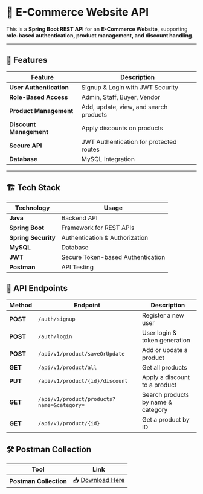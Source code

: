 # 🛒 E-Commerce Website API

This is a **Spring Boot REST API** for an **E-Commerce Website**, supporting **role-based authentication, product management, and discount handling**.  

---

## 🚀 Features

| Feature | Description |
|---------|-------------|
| **User Authentication** | Signup & Login with JWT Security |
| **Role-Based Access** | Admin, Staff, Buyer, Vendor |
| **Product Management** | Add, update, view, and search products |
| **Discount Management** | Apply discounts on products |
| **Secure API** | JWT Authentication for protected routes |
| **Database** | MySQL Integration |

---

## 🏗️ Tech Stack

| Technology | Usage |
|------------|-------|
| **Java** | Backend API |
| **Spring Boot** | Framework for REST APIs |
| **Spring Security** | Authentication & Authorization |
| **MySQL** | Database |
| **JWT** | Secure Token-based Authentication |
| **Postman** | API Testing |

## 📌 API Endpoints

| Method | Endpoint | Description |
|--------|---------|-------------|
| **POST** | `/auth/signup` | Register a new user |
| **POST** | `/auth/login` | User login & token generation |
| **POST** | `/api/v1/product/saveOrUpdate` | Add or update a product |
| **GET** | `/api/v1/product/all` | Get all products |
| **PUT** | `/api/v1/product/{id}/discount` | Apply a discount to a product |
| **GET** | `/api/v1/product/products?name=&category=` | Search products by name & category |
| **GET** | `/api/v1/product/{id}` | Get a product by ID |

## 🛠️ Postman Collection

| Tool | Link |
|------|------|
| **Postman Collection** | 📥 [Download Here]([https://your-link.com/postman.json](https://app.getpostman.com/join-team?invite_code=0cb902afbb9fb7257db6979f5aebf1bce0ffa1c04079e66939a64e6b3ca3c4d4)) |


